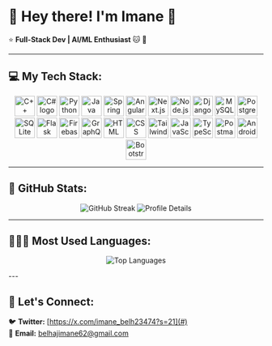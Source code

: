 # 🌸 Hey there! I'm Imane 👋
⭐ **Full-Stack Dev | AI/ML Enthusiast** 🐱 💖

---

## 💻 My Tech Stack:
<p align="center">
  <a href="#"><img src="https://skillicons.dev/icons?i=cpp" height="40" alt="C++ logo"  /></a>
  <a href="#"><img src="https://skillicons.dev/icons?i=cs" height="40" alt="C# logo"  /></a>
  <a href="#"><img src="https://skillicons.dev/icons?i=python" height="40" alt="Python logo"  /></a>
  <a href="#"><img src="https://skillicons.dev/icons?i=java" height="40" alt="Java logo"  /></a>
  <a href="#"><img src="https://skillicons.dev/icons?i=spring" height="40" alt="Spring Boot logo"  /></a>
  <a href="#"><img src="https://skillicons.dev/icons?i=angular" height="40" alt="Angular logo"  /></a>
  <a href="#"><img src="https://skillicons.dev/icons?i=nextjs" height="40" alt="Next.js logo"  /></a>
  <a href="#"><img src="https://skillicons.dev/icons?i=nodejs" height="40" alt="Node.js logo"  /></a>
  <a href="#"><img src="https://skillicons.dev/icons?i=django" height="40" alt="Django logo"  /></a>
  <a href="#"><img src="https://skillicons.dev/icons?i=mysql" height="40" alt="MySQL logo"  /></a>
  <a href="#"><img src="https://skillicons.dev/icons?i=postgresql" height="40" alt="PostgreSQL logo"  /></a>
  <a href="#"><img src="https://skillicons.dev/icons?i=sqlite" height="40" alt="SQLite logo"  /></a>
  <a href="#"><img src="https://skillicons.dev/icons?i=flask" height="40" alt="Flask logo"  /></a>
  <a href="#"><img src="https://skillicons.dev/icons?i=firebase" height="40" alt="Firebase logo"  /></a>
  <a href="#"><img src="https://skillicons.dev/icons?i=graphql" height="40" alt="GraphQL logo"  /></a>
  <a href="#"><img src="https://skillicons.dev/icons?i=html" height="40" alt="HTML logo"  /></a>
  <a href="#"><img src="https://skillicons.dev/icons?i=css" height="40" alt="CSS logo"  /></a>
  <a href="#"><img src="https://skillicons.dev/icons?i=tailwind" height="40" alt="Tailwind CSS logo"  /></a>
  <a href="#"><img src="https://skillicons.dev/icons?i=js" height="40" alt="JavaScript logo"  /></a>
  <a href="#"><img src="https://skillicons.dev/icons?i=typescript" height="40" alt="TypeScript logo"  /></a>
  <a href="#"><img src="https://skillicons.dev/icons?i=postman" height="40" alt="Postman logo"  /></a>
  <a href="#"><img src="https://skillicons.dev/icons?i=androidstudio" height="40" alt="Android logo"  /></a>
  <a href="#"><img src="https://skillicons.dev/icons?i=bootstrap" height="40" alt="Bootstrap logo"  /></a>
</p>

---

## 🪷 GitHub Stats:
<p align="center">
  <img src="https://github-readme-streak-stats.herokuapp.com/?user=imanebelhaj&theme=tokyonight&ring=FF69B4&fire=FF69B4&currStreakLabel=FFB6C1&background=0d1117&sideNums=FFB6C1" alt="GitHub Streak" />
  

  
  <img src="https://github-profile-summary-cards.vercel.app/api/cards/profile-details?username=imanebelhaj&theme=tokyonight&background=0d1117&text_color=FFB6C1" alt="Profile Details" />
</p>

---
## 👩🏻‍💻 Most Used Languages:
<p align="center">
  <img src="https://github-readme-stats.vercel.app/api/top-langs/?username=imanebelhaj&layout=compact&langs_count=6&bg_color=0d1117&title_color=FFB6C1&text_color=FFD1DC&border_color=FF69B4&hide=html,css" alt="Top Languages" />
</p>
---

## 💌 Let's Connect:
🐦 **Twitter:** [https://x.com/imane_belh23474?s=21](#)  
📩 **Email:** belhajimane62@gmail.com
